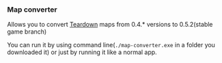 ### Map converter

Allows you to convert [Teardown](https://store.steampowered.com/app/1167630/Teardown/) maps from 0.4.* versions to 0.5.2(stable game branch)

You can run it by using command line(`./map-converter.exe` in a folder you downloaded it) or just by running it like a normal app.